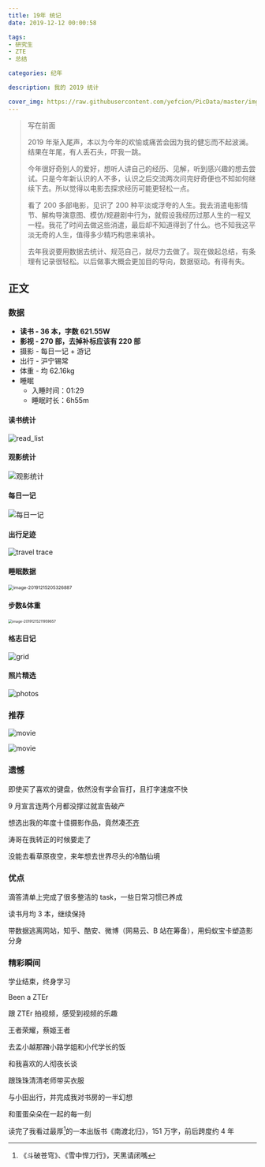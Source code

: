 ```yaml
---
title: 19年 统记
date: 2019-12-12 00:00:58

tags:
- 研究生
- ZTE
- 总结

categories: 纪年

description: 我的 2019 统计

cover_img: https://raw.githubusercontent.com/yefcion/PicData/master/img/周末_ZhouMo - 图虫网 - 优质摄影师交流社区.jpg
---
```




> 写在前面
>
> 2019 年渐入尾声，本以为今年的欢愉或痛苦会因为我的健忘而不起波澜。结果在年尾，有人丢石头，吓我一跳。
>
> 今年很好奇别人的爱好，想听人讲自己的经历、见解，听到感兴趣的想去尝试。只是今年新认识的人不多，认识之后交流两次问完好奇便也不知如何继续下去。所以觉得以电影去探求经历可能更轻松一点。 
>
> 看了 200 多部电影，见识了 200 种平淡或浮夸的人生。我去消遣电影情节、解构导演意图、模仿/规避剧中行为，就假设我经历过那人生的一程又一程。我花了时间去做这些消遣，最后却不知道得到了什么。也不知我这平淡无奇的人生，值得多少精巧构思来填补。
>
> 去年我说要用数据去统计、规范自己，就尽力去做了。现在做起总结，有条理有记录很轻松。以后做事大概会更加目的导向，数据驱动。有得有失。



## 正文

### 数据

- **读书 - 36 本，字数 621.55W**
- **影视 - 270 部，去掉补标应该有 220 部**
- 摄影 - 每日一记 + 游记
- 出行 - 沪宁锡常
- 体重 - 均 62.16kg
- 睡眠
  - 入睡时间：01:29
  - 睡眠时长：6h55m





#### 读书统计

![read_list](img/2019-readList.jpg)



#### 观影统计

![观影统计](img/2019-movie.jpg)



#### 每日一记

![每日一记](./img/2019-gridphotos.jpg)



#### 出行足迹

![travel trace](img/map.jpg)



#### 睡眠数据

<img src="img/image-20191215205326887.png" alt="image-20191215205326887" style="zoom: 65%;" />



#### 步数&体重

<img src="img/2019-w&step.jpg" alt="image-20191215211959657" style="zoom: 50%;" />





#### 格志日记

![grid](./img/2019-gird.jpg)

#### 照片精选

![photos](img/2019-photos.jpg)



### 推荐

![movie](img/2019-rec-book.jpg)



![movie](img/2019-rec-movie.jpg)



### 遗憾

即使买了喜欢的键盘，依然没有学会盲打，且打字速度不快

9 月宣言连两个月都没撑过就宣告破产

想选出我的年度十佳摄影作品，竟然凑[不齐]( https://tuchong.com/11378380/posts )

涛哥在我转正的时候要走了

没能去看草原夜空，来年想去世界尽头的冷酷仙境



### 优点

滴答清单上完成了很多整洁的 task，一些日常习惯已养成

读书月均 3 本，继续保持

带数据逃离网站，知乎、酷安、微博（网易云、B 站在筹备），用蚂蚁宝卡塑造影分身



### 精彩瞬间

学业结束，终身学习

Been a ZTEr

跟 ZTEr 拍视频，感受到视频的乐趣

王者荣耀，蔡姬王者

去孟小越那蹭小路学姐和小代学长的饭

和我喜欢的人彻夜长谈

跟珠珠清清老师带买衣服

与小田出行，并完成我对书房的一半幻想

和蛋蛋朵朵在一起的每一刻

读完了我看过最厚[^1]的一本出版书《南渡北归》，151 万字，前后跨度约 4 年





[^1]: 《斗破苍穹》、《雪中悍刀行》，天黑请闭嘴



